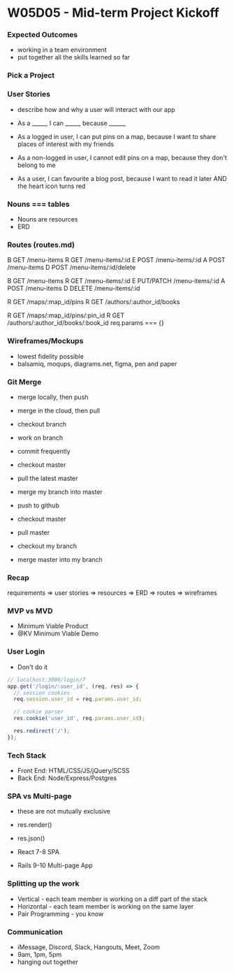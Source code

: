 # W05D05 - Mid-term Project Kickoff

### Expected Outcomes
* working in a team environment
* put together all the skills learned so far

### Pick a Project

### User Stories
* describe how and why a user will interact with our app
* As a _____, I can _____, because ______

* As a logged in user, I can put pins on a map, because I want to share places of interest with my friends
* As a non-logged in user, I cannot edit pins on a map, because they don't belong to me

* As a user, I can favourite a blog post, because I want to read it later AND the heart icon turns red

### Nouns === tables
* Nouns are resources
* ERD

### Routes (routes.md)

B GET   /menu-items
R GET   /menu-items/:id
E POST  /menu-items/:id
A POST  /menu-items
D POST  /menu-items/:id/delete

B GET         /menu-items
R GET         /menu-items/:id
E PUT/PATCH   /menu-items/:id
A POST        /menu-items
D DELETE      /menu-items/:id

R GET /maps/:map_id/pins
R GET /authors/:author_id/books

R GET /maps/:map_id/pins/:pin_id
R GET /authors/:author_id/books/:book_id
req.params === {}

### Wireframes/Mockups
* lowest fidelity possible
* balsamiq, moqups, diagrams.net, figma, pen and paper

### Git Merge
* merge locally, then push
* merge in the cloud, then pull


* checkout branch
* work on branch
* commit frequently

* checkout master
* pull the latest master
* merge my branch into master
* push to github

* checkout master
* pull master
* checkout my branch
* merge master into my branch

### Recap

requirements => user stories => resources => ERD => routes => wireframes

### MVP vs MVD
* Minimum Viable Product
* @KV Minimum Viable Demo

### User Login
* Don't do it

```js
// localhost:3000/login/7
app.get('/login/:user_id', (req, res) => {
  // session cookies
  req.session.user_id = req.params.user_id;

  // cookie parser
  res.cookie('user_id', req.params.user_id);

  res.redirect('/');
});
```

### Tech Stack
* Front End: HTML/CSS/JS/jQuery/SCSS
* Back End: Node/Express/Postgres

### SPA vs Multi-page
* these are not mutually exclusive
* res.render()
* res.json()

* React 7-8 SPA
* Rails 9-10 Multi-page App

### Splitting up the work
* Vertical - each team member is working on a diff part of the stack
* Horizontal - each team member is working on the same layer
* Pair Programming - you know

### Communication
* iMessage, Discord, Slack, Hangouts, Meet, Zoom
* 9am, 1pm, 5pm
* hanging out together










